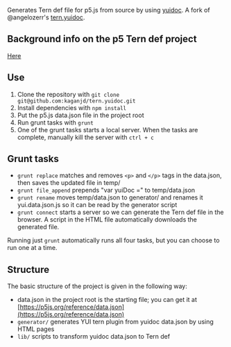 Generates Tern def file for p5.js from source by using [yuidoc](https://github.com/yui/yuidoc/). A fork of @angelozerr's [tern.yuidoc](https://github.com/angelozerr/tern.yuidoc).
 
## Background info on the p5 Tern def project
[Here](https://gist.github.com/kaganjd/32c87c49fda5f61b78aa2b88993daca4)

## Use
1.  Clone the repository with `git clone git@github.com:kaganjd/tern.yuidoc.git`
2.  Install dependencies with `npm install`
3.  Put the p5.js data.json file in the project root
3.  Run grunt tasks with `grunt`
4.  One of the grunt tasks starts a local server. When the tasks are complete, manually kill the server with `ctrl + c`

## Grunt tasks
 * `grunt replace` matches and removes `<p>` and `</p>` tags in the data.json, then saves the updated file in temp/
 * `grunt file_append` prepends "var yuiDoc =" to temp/data.json
 * `grunt rename` moves temp/data.json to generator/ and renames it yui.data.json.js so it can be read by the generator script
 * `grunt connect` starts a server so we can generate the Tern def file in the browser. A script in the HTML file automatically downloads the generated file.


Running just `grunt` automatically runs all four tasks, but you can choose to run one at a time.

## Structure
The basic structure of the project is given in the following way:

* data.json in the project root is the starting file; you can get it at [https://p5js.org/reference/data.json](https://p5js.org/reference/data.json)
* `generator/` generates YUI tern plugin from yuidoc data.json by using HTML pages
* `lib/` scripts to transform yuidoc data.json to Tern def
